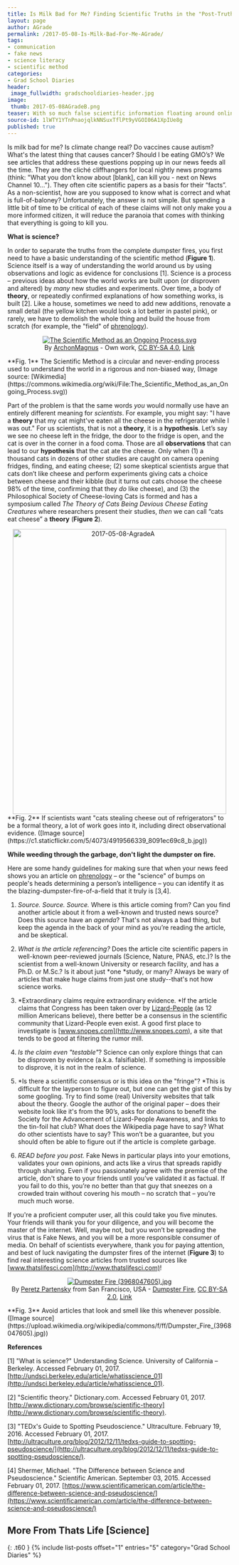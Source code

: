 ```yaml
---
title: Is Milk Bad for Me? Finding Scientific Truths in the "Post-Truth" Era
layout: page
author: AGrade
permalink: /2017-05-08-Is-Milk-Bad-For-Me-AGrade/
tags:
- communication
- fake news
- science literacy
- scientific method
categories:
- Grad School Diaries
header:
 image_fullwidth: gradschooldiaries-header.jpg
image:
 thumb: 2017-05-08AGradeB.png
teaser: With so much false scientific information floating around online, how do I separate the truth from the dumpster fires?
source-id: 1lWTY1YTnPnaojqlkNNSuxTflPt9yVGOI06A1XpIUe8g
published: true
---
```

Is milk bad for me? Is climate change real? Do vaccines cause autism? What's the latest thing that causes cancer? Should I be eating GMO’s? We see articles that address these questions popping up in our news feeds all the time. They are the cliché cliffhangers for local nightly news programs (think: "What you don’t know about [blank], can kill you - next on News Channel 10…"). They often cite scientific papers as a basis for their “facts”. As a non-scientist, how are you supposed to know what is correct and what is full-of-baloney? Unfortunately, the answer is not simple. But spending a little bit of time to be critical of each of these claims will not only make you a more informed citizen, it will reduce the paranoia that comes with thinking that everything is going to kill you.

**What is science?**

In order to separate the truths from the complete dumpster fires, you first need to have a basic understanding of the scientific method (**Figure 1**). Science itself is a way of understanding the world around us by using observations and logic as evidence for conclusions [1]. Science is a process – previous ideas about how the world works are built upon (or disproven and altered) by *many* new studies and experiments. Over time, a body of **theory**, or repeatedly confirmed explanations of how something works, is built [2]. Like a house, sometimes we need to add new additions, renovate a small detail (the yellow kitchen would look a lot better in pastel pink), or rarely, we have to demolish the whole thing and build the house from scratch (for example, the "field" of [phrenology](https://en.wikipedia.org/wiki/Phrenology)). 

<center><p><a href="https://commons.wikimedia.org/wiki/File:The_Scientific_Method_as_an_Ongoing_Process.svg#/media/File:The_Scientific_Method_as_an_Ongoing_Process.svg"><img src="https://upload.wikimedia.org/wikipedia/commons/thumb/5/5c/The_Scientific_Method_as_an_Ongoing_Process.svg/1200px-The_Scientific_Method_as_an_Ongoing_Process.svg.png" alt="The Scientific Method as an Ongoing Process.svg"></a><br>By <a href="//commons.wikimedia.org/wiki/User:ArchonMagnus" title="User:ArchonMagnus">ArchonMagnus</a> - <span class="int-own-work" lang="en">Own work</span>, <a href="http://creativecommons.org/licenses/by-sa/4.0" title="Creative Commons Attribution-Share Alike 4.0">CC BY-SA 4.0</a>, <a href="https://commons.wikimedia.org/w/index.php?curid=42164616">Link</a></p></center>
**Fig. 1** The Scientific Method is a circular and never-ending process used to understand the world in a rigorous and non-biased way, (Image source: [Wikimedia](https://commons.wikimedia.org/wiki/File:The_Scientific_Method_as_an_Ongoing_Process.svg)) 

Part of the problem is that the same words *you* would normally use have an entirely different meaning for *scientists*. For example, you might say: "I have a **theory** that my cat might've eaten all the cheese in the refrigerator while I was out." For us scientists, that is not a **theory**, it is a **hypothesis**. Let’s say we see no cheese left in the fridge, the door to the fridge is open, and the cat is over in the corner in a food coma. Those are all **observations** that can lead to our **hypothesis** that the cat ate the cheese. Only when (1) a thousand cats in dozens of other studies are caught on camera opening fridges, finding, and eating cheese; (2) some skeptical scientists argue that cats don’t like cheese and perform experiments giving cats a choice between cheese and their kibble (but it turns out cats choose the cheese 98% of the time, confirming that they *do* like cheese), and (3) the Philosophical Society of Cheese-loving Cats is formed and has a symposium called *The Theory of Cats Being Devious Cheese Eating Creatures* where researchers present their studies, *then* we can call “cats eat cheese” a **theory** (**Figure 2**).

<center><a data-flickr-embed="true"  href="https://www.flickr.com/photos/139839751@N06/34146670360/in/dateposted-friend/" title="2017-05-08-AgradeA"><img src="https://c1.staticflickr.com/5/4175/34146670360_a942d98863_z.jpg" width="480" height="640" alt="2017-05-08-AgradeA"></a><script async src="//embedr.flickr.com/assets/client-code.js" charset="utf-8"></script></center>
**Fig. 2** If scientists want "cats stealing cheese out of refrigerators" to be a formal theory, a lot of work goes into it, including direct observational evidence. ([Image source](https://c1.staticflickr.com/5/4073/4919566339_8091ec69c8_b.jpg))

**While weeding through the garbage, don't light the dumpster on fire.**

Here are some handy guidelines for making sure that when your news feed shows you an article on [phrenology](http://www.theatlantic.com/health/archive/2014/01/the-shape-of-your-head-and-the-shape-of-your-mind/282578/) – or the "science" of bumps on people's heads determining a person’s intelligence – you can identify it as the blazing-dumpster-fire-of-a-field that it truly is [3,4].

1. *Source. Source. Source.* Where is this article coming from? Can you find another article about it from a well-known and trusted news source? Does this source have an *agenda*? That's not always a bad thing, but keep the agenda in the back of your mind as you’re reading the article, and be skeptical.

2. *What is the article referencing?* Does the article cite scientific papers in well-known peer-reviewed journals (Science, Nature, PNAS, etc.)? Is the scientist from a well-known University or research facility, and has a Ph.D. or M.Sc.? Is it about just *one *study, or many? Always be wary of articles that make huge claims from just one study--that's not how science works.

3. *Extraordinary claims require extraordinary evidence. *If the article claims that Congress has been taken over by [Lizard-People](https://www.theatlantic.com/national/archive/2013/04/12-million-americans-believe-lizard-people-run-our-country/316706/) (as 12 million Americans believe), there better be a consensus in the scientific community that Lizard-People even exist. A good first place to investigate is [www.snopes.com](http://www.snopes.com), a site that tends to be good at filtering the rumor mill.  

4. *Is the claim even "testable"*? Science can only explore things that can be disproven by evidence (a.k.a. falsifiable). If something is impossible to disprove, it is not in the realm of science.

5. *Is there a scientific consensus or is this idea on the "fringe"? *This is difficult for the layperson to figure out, but one can get the gist of this by some googling. Try to find some (real) University websites that talk about the theory. Google the author of the original paper – does their website look like it's from the 90’s, asks for donations to benefit the Society for the Advancement of Lizard-People Awareness, and links to the tin-foil hat club? What does the Wikipedia page have to say? What do other scientists have to say? This won’t be a guarantee, but you should often be able to figure out if the article is complete garbage.

6. *READ before you post.* Fake News in particular plays into your emotions, validates your own opinions, and acts like a virus that spreads rapidly through sharing. Even if you passionately agree with the premise of the article, don't share to your friends until you’ve validated it as factual. If you fail to do this, you’re no better than that guy that sneezes on a crowded train without covering his mouth – no scratch that – you’re much much worse.

If you're a proficient computer user, all this could take you five minutes. Your friends will thank you for your diligence, and you will become the master of the internet. Well, maybe not, but you won’t be spreading the virus that is Fake News, and you will be a more responsible consumer of media. On behalf of scientists everywhere, thank you for paying attention, and best of luck navigating the dumpster fires of the internet (**Figure 3**) to find real interesting science articles from trusted sources like [www.thatslifesci.com](http://www.thatslifesci.com)!

<center><p><a href="https://commons.wikimedia.org/wiki/File:Dumpster_Fire_(3968047605).jpg#/media/File:Dumpster_Fire_(3968047605).jpg"><img src="https://upload.wikimedia.org/wikipedia/commons/f/ff/Dumpster_Fire_%283968047605%29.jpg" alt="Dumpster Fire (3968047605).jpg"></a><br>By <a rel="nofollow" class="external text" href="http://www.flickr.com/people/68877611@N00">Peretz Partensky</a> from San Francisco, USA - <a rel="nofollow" class="external text" href="http://www.flickr.com/photos/ifl/3968047605/">Dumpster Fire</a>, <a href="http://creativecommons.org/licenses/by-sa/2.0" title="Creative Commons Attribution-Share Alike 2.0">CC BY-SA 2.0</a>, <a href="https://commons.wikimedia.org/w/index.php?curid=24275218">Link</a></p></center>
**Fig. 3** Avoid articles that look and smell like this whenever possible. ([Image source](https://upload.wikimedia.org/wikipedia/commons/f/ff/Dumpster_Fire_(3968047605).jpg))

**References**

[1] "What is science?" Understanding Science. University of California – Berkeley. Accessed February 01, 2017. [http://undsci.berkeley.edu/article/whatisscience_01](http://undsci.berkeley.edu/article/whatisscience_01). 

[2] "Scientific theory." Dictionary.com. Accessed February 01, 2017. [http://www.dictionary.com/browse/scientific-theory](http://www.dictionary.com/browse/scientific-theory). 

[3] "TEDx's Guide to Spotting Pseudoscience." Ultraculture. February 19, 2016. Accessed February 01, 2017. [http://ultraculture.org/blog/2012/12/11/tedxs-guide-to-spotting-pseudoscience/](http://ultraculture.org/blog/2012/12/11/tedxs-guide-to-spotting-pseudoscience/).  

[4] Shermer, Michael. "The Difference between Science and Pseudoscience." Scientific American. September 03, 2015. Accessed February 01, 2017. [https://www.scientificamerican.com/article/the-difference-between-science-and-pseudoscience/](https://www.scientificamerican.com/article/the-difference-between-science-and-pseudoscience/)

## More From Thats Life [Science]
{: .t60 }
{% include list-posts offset="1" entries="5" category="Grad School Diaries" %}

